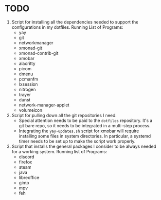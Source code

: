 # TODO
1. Script for installing all the dependencies needed to support the configurations in my dotfiles.
    Running List of Programs:
    * yay
    * git
    * networkmanager
    * xmonad-git
    * xmonad-contrib-git
    * xmobar
    * alacritty
    * picom
    * dmenu
    * pcmanfm
    * lxsession
    * nitrogen
    * trayer
    * dunst
    * network-manager-applet
    * volumeicon
2. Script for pulling down all the git repositories I need.
    * Special attention needs to be paid to the `dotfiles` repository. It's a git bare repo, so it needs to be integrated in a multi-step process.
    * Integrating the `yay-updates.sh` script for xmobar will require installing some files in system directories. In particular, a systemd timer needs to be set up to make the script work properly.
3. Script that installs the general packages I consider to be always needed for a working system.
    Running list of Programs:
    * discord
    * firefox
    * steam
    * java
    * libreoffice
    * gimp
    * mpv
    * feh
